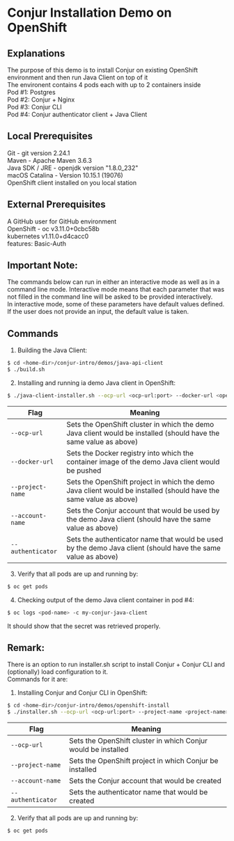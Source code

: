 # Conjur Installation Demo on OpenShift

## Explanations

The purpose of this demo is to install Conjur on existing OpenShift environment and then run Java Client on top of it  
The environent contains 4 pods each with up to 2 containers inside  
Pod #1: Postgres  
Pod #2: Conjur + Nginx  
Pod #3: Conjur CLI  
Pod #4: Conjur authenticator client + Java Client  

## Local Prerequisites

Git - git version 2.24.1  
Maven - Apache Maven 3.6.3  
Java SDK / JRE - openjdk version "1.8.0_232"  
macOS Catalina - Version 10.15.1 (19076)  
OpenShift client installed on you local station  

## External Prerequisites

A GitHub user for GitHub environment  
OpenShift -     oc v3.11.0+0cbc58b  
                kubernetes v1.11.0+d4cacc0  
                features: Basic-Auth  

## Important Note:
The commands below can run in either an interactive mode as well as in a command line mode.
Interactive mode means that each parameter that was not filled in the command line will be asked to be provided interactively.  
In interactive mode, some of these parameters have default values defined.
If the user does not provide an input, the default value is taken.  

## Commands

1. Building the Java Client:

```bash
$ cd <home-dir>/conjur-intro/demos/java-api-client
$ ./build.sh
```

2. Installing and running ia demo Java client in OpenShift:

```bash
$ ./java-client-installer.sh --ocp-url <ocp-url:port> --docker-url <openshift-docker-registry-url> --project-name <project-name> --account-name <account-name> --authenticator <authenticator>
```

| Flag | Meaning |
| ---- | ------- |
|`--ocp-url` | Sets the OpenShift cluster in which the demo Java client would be installed (should have the same value as above) |
|`--docker-url` | Sets the Docker registry into which the container image of the demo Java client would be pushed |
|`--project-name` | Sets the OpenShift project in which the demo Java client would be installed (should have the same value as above) |
|`--account-name` | Sets the Conjur account that would be used by the demo Java client (should have the same value as above) |
|`--authenticator` | Sets the authenticator name that would be used by the demo Java client (should have the same value as above) |

3. Verify that all pods are up and running by:

```bash
$ oc get pods
```

4. Checking output of the demo Java client container in pod #4:

```bash
$ oc logs <pod-name> -c my-conjur-java-client  
```

  It should show that the secret was retrieved properly.

## Remark:
There is an option to run installer.sh script to install Conjur + Conjur CLI and (optionally) load configuration to it.  
Commands for it are:  

1. Installing Conjur and Conjur CLI in OpenShift:

```bash
$ cd <home-dir>/conjur-intro/demos/openshift-install
$ ./installer.sh --ocp-url <ocp-url:port> --project-name <project-name> --account-name <account-name> --authenticator <authenticator>
```

| Flag | Meaning |
| ---- | ------- |
|`--ocp-url` | Sets the OpenShift cluster in which Conjur would be installed |
|`--project-name` | Sets the OpenShift project in which Conjur be installed|
|`--account-name` | Sets the Conjur account that would be created|
|`--authenticator` | Sets the authenticator name that would be created|

2. Verify that all pods are up and running by:

```bash
$ oc get pods
```


